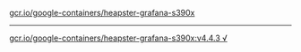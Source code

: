 [gcr.io/google-containers/heapster-grafana-s390x](https://hub.docker.com/r/anjia0532/google-containers.heapster-grafana-s390x/tags/) 

----
[gcr.io/google-containers/heapster-grafana-s390x:v4.4.3 √](https://hub.docker.com/r/anjia0532/google-containers.heapster-grafana-s390x/tags/)

